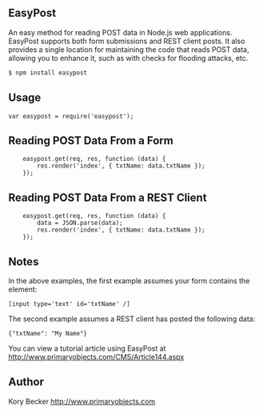 ﻿EasyPost
--------

An easy method for reading POST data in Node.js web applications. EasyPost supports both form submissions and REST client posts. It also provides a single location for maintaining the code that reads POST data, allowing you to enhance it, such as with checks for flooding attacks, etc.

```bash
$ npm install easypost
```

## Usage
```
var easypost = require('easypost');
```
## Reading POST Data From a Form
```
    easypost.get(req, res, function (data) {
        res.render('index', { txtName: data.txtName });
    });
```
## Reading POST Data From a REST Client
```
    easypost.get(req, res, function (data) {
        data = JSON.parse(data);
        res.render('index', { txtName: data.txtName });
    });
```
## Notes

In the above examples, the first example assumes your form contains the element:

```
[input type='text' id='txtName' /]
```

The second example assumes a REST client has posted the following data:

```
{"txtName": "My Name"}
```

You can view a tutorial article using EasyPost at http://www.primaryobjects.com/CMS/Article144.aspx

## Author

Kory Becker
http://www.primaryobjects.com

